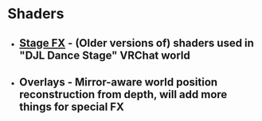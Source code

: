 # Shaders

* ## [Stage FX](StageFX/README.md) - (Older versions of) shaders used in "DJL Dance Stage" VRChat world
* ## Overlays - Mirror-aware world position reconstruction from depth, will add more things for special FX
